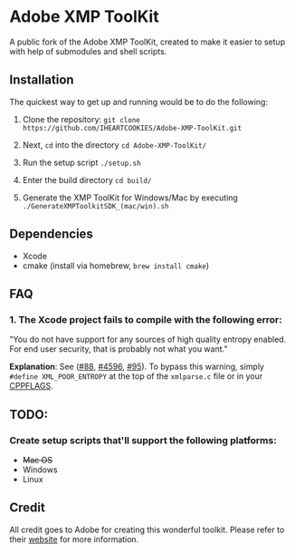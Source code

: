# Adobe XMP ToolKit

A public fork of the Adobe XMP ToolKit, created to make it easier to setup with help of submodules and shell scripts.

## Installation

The quickest way to get up and running would be to do the following:

1. Clone the repository: `git clone https://github.com/IHEARTCOOKIES/Adobe-XMP-ToolKit.git`

2. Next, `cd` into the directory `cd Adobe-XMP-ToolKit/`

3. Run the setup script `./setup.sh`

4. Enter the build directory `cd build/`

5. Generate the XMP ToolKit for Windows/Mac by executing `./GenerateXMPToolkitSDK_(mac/win).sh`

## Dependencies

- Xcode
- cmake (install via homebrew, `brew install cmake`)

## FAQ

### 1. The Xcode project fails to compile with the following error:
"You do not have support for any sources of high quality entropy enabled. For end user security, that is probably not what you want."

**Explanation**: See ([#88](https://github.com/libexpat/libexpat/issues/88), [#4596](https://github.com/openwrt/packages/issues/4596), [#95](https://github.com/libexpat/libexpat/issues/95)). To bypass this warning, simply `#define XML_POOR_ENTROPY` at the top of the `xmlparse.c` file or in your [CPPFLAGS](https://github.com/lede-project/source/commit/7c727c6fa427dba9e43aaf3648d12af19a4858f1).

## TODO:

### Create setup scripts that'll support the following platforms:
- ~~Mac OS~~
- Windows
- Linux

## Credit

All credit goes to Adobe for creating this wonderful toolkit. Please refer to their [website](https://www.adobe.com/devnet/xmp.html) for more information.
